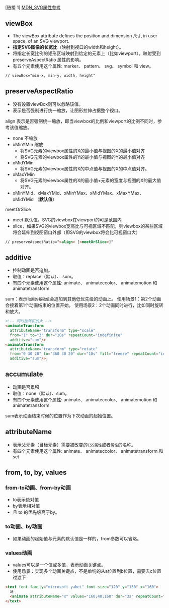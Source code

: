 [链接 1] [MDN_SVG属性参考](https://developer.mozilla.org/zh-CN/docs/Web/SVG/Attribute)

## viewBox
- The viewBox attribute defines the position and dimension `尺寸`, in user space, of an SVG viewport. 
- **指定SVG图像的长宽比**（映射到视口的width和height）。
- 将指定长宽比例的矩形区域映射到给定的元素上（比如viewport），映射受到 preserveAspectRatio 属性的影响。
- 有五个元素使用这个属性: marker、 pattern、 svg、 symbol 和 view。

``` HTML
// viewBox="min-x, min-y, width, height"
```

## preserveAspectRatio
- 没有设置viewBox则可以忽略该值。
- 表示是否强制进行统一缩放，让图形拉伸占据整个视口。

align 表示是否强制统一缩放，即当viewbox的比例和viewport的比例不同时，参考该值缩放。
- none 不缩放
- xMinYMin 缩放
  - 将SVG元素的viewbox属性的X的最小值与视图的X的最小值对齐
  - 将SVG元素的viewbox属性的Y的最小值与视图的Y的最小值对齐
- xMidYMin
  - 将SVG元素的viewbox属性的X的中点值与视图的X的中点值对齐。
- xMaxYMin
  - 将SVG元素的viewbox属性的X的最小值+元素的宽度与视图的X的最大值对齐。
- xMinYMid、xMaxYMid、xMinYMax、xMidYMax、xMaxYMax、xMidYMid （**默认值**）

meetOrSlice
- meet 默认值，SVG的viewbox在viewport的可是范围内
- slice，如果SVG的viewbox宽高比与可视区域不匹配，则viewbox的某些区域将会延伸到视图窗口外部（即SVG的viewbox将会比可视窗口大）

``` HTML
// preserveAspectRatio="<align> [<meetOrSlice>]"
```

## additive
- 控制动画是否追加。
- 取值：replace（默认）、 sum。
- 有四个元素使用这个属性: animate、 animateccolor、 animatemotion 和 animatetransform

sum：表示`动画的基础值`会追加到其他低优先级的动画上。
使用场景1：第2个动画会接着第1个动画结束的位置开始。
使用场景2：2个动画同时进行，比如同时旋转和放大。
``` HTML
<!-- 同时旋转和放大 -->
<animateTransform
  attributeName="transform" type="scale"
  from="1" to="3" dur="10s" repeatCount="indefinite"
  additive="sum"/>
<animateTransform
  attributeName="transform" type="rotate"
  from="0 30 20" to="360 30 20" dur="10s" fill="freeze" repeatCount="indefinite"
  additive="sum"/>;
```

## accumulate

- 动画是否累积
- 取值：none（默认）、sum。
- 有四个元素使用这个属性: animate、 animateccolor、 animatemotion 和 animatetransform

sum表示动画结束时候的位置作为下次动画的起始位置。

## attributeName
- 表示父元素（目标元素）需要被改变的`CSS属性`或者`属性`的名称。
- 有四个元素使用这个属性: animate、 animateccolor、 animatetransform 和 set

## from, to, by, values

### from-to动画、from-by动画
- to表示绝对值
- by表示相对值
- 且 to 的优先级高于by。

### to动画、by动画
- 如果动画的起始值与元素的默认值是一样的，from参数可以省略。

### values动画
- values可以是一个值或多值，表示动画关键点。
- 使用场景：实现多个动画关键点，不是单纯的从a位置到b位置，需要去c位置过渡下

``` HTML
<text font-family="microsoft yahei" font-size="120" y="150" x="160">
  马
  <animate attributeName="x" values="160;40;160" dur="3s" repeatCount="indefinite" />
</text>
```
